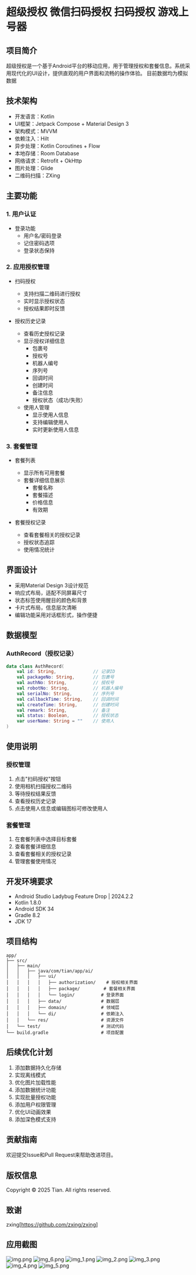 # 超级授权 微信扫码授权 扫码授权 游戏上号器

## 项目简介
超级授权是一个基于Android平台的移动应用，用于管理授权和套餐信息。系统采用现代化的UI设计，提供直观的用户界面和流畅的操作体验。
目前数据均为模拟数据 
## 技术架构
- 开发语言：Kotlin
- UI框架：Jetpack Compose + Material Design 3
- 架构模式：MVVM
- 依赖注入：Hilt
- 异步处理：Kotlin Coroutines + Flow
- 本地存储：Room Database
- 网络请求：Retrofit + OkHttp 
- 图片处理：Glide
- 二维码扫描：ZXing

## 主要功能

### 1. 用户认证
- 登录功能
  - 用户名/密码登录
  - 记住密码选项
  - 登录状态保持

### 2. 应用授权管理
- 扫码授权
  - 支持扫描二维码进行授权
  - 实时显示授权状态
  - 授权结果即时反馈

- 授权历史记录
  - 查看历史授权记录
  - 显示授权详细信息
    - 包裹号
    - 授权号
    - 机器人编号
    - 序列号
    - 回调时间
    - 创建时间
    - 备注信息
    - 授权状态（成功/失败）
  - 使用人管理
    - 显示使用人信息
    - 支持编辑使用人
    - 实时更新使用人信息

### 3. 套餐管理
- 套餐列表
  - 显示所有可用套餐
  - 套餐详细信息展示
    - 套餐名称
    - 套餐描述
    - 价格信息
    - 有效期

- 套餐授权记录
  - 查看套餐相关的授权记录
  - 授权状态追踪
  - 使用情况统计

## 界面设计
- 采用Material Design 3设计规范
- 响应式布局，适配不同屏幕尺寸
- 状态标签使用醒目的颜色和背景
- 卡片式布局，信息层次清晰
- 编辑功能采用对话框形式，操作便捷

## 数据模型

### AuthRecord（授权记录）
```kotlin
data class AuthRecord(
    val id: String,              // 记录ID
    val packageNo: String,       // 包裹号
    val authNo: String,          // 授权号
    val robotNo: String,         // 机器人编号
    val serialNo: String,        // 序列号
    val callbackTime: String,    // 回调时间
    val createTime: String,      // 创建时间
    val remark: String,          // 备注
    val status: Boolean,         // 授权状态
    var userName: String = ""    // 使用人
)
```

## 使用说明

### 授权管理
1. 点击"扫码授权"按钮
2. 使用相机扫描授权二维码
3. 等待授权结果反馈
4. 查看授权历史记录
5. 点击使用人信息或编辑图标可修改使用人

### 套餐管理
1. 在套餐列表中选择目标套餐
2. 查看套餐详细信息
3. 查看套餐相关的授权记录
4. 管理套餐使用情况

## 开发环境要求
- Android Studio Ladybug Feature Drop | 2024.2.2
- Kotlin 1.8.0
- Android SDK 34
- Gradle 8.2
- JDK 17

## 项目结构
```
app/
├── src/
│   ├── main/
│   │   ├── java/com/tian/app/ai/
│   │   │   ├── ui/
│   │   │   │   ├── authorization/    # 授权相关界面
│   │   │   │   ├── package/         # 套餐相关界面
│   │   │   │   └── login/          # 登录界面
│   │   │   ├── data/               # 数据层
│   │   │   ├── domain/             # 领域层
│   │   │   └── di/                 # 依赖注入
│   │   └── res/                    # 资源文件
│   └── test/                       # 测试代码
└── build.gradle                    # 项目配置
```

## 后续优化计划
1. 添加数据持久化存储
2. 实现离线模式
3. 优化图片加载性能
4. 添加数据统计功能
5. 实现批量授权功能
6. 添加用户权限管理
7. 优化UI动画效果
8. 添加深色模式支持

## 贡献指南
欢迎提交Issue和Pull Request来帮助改进项目。

## 版权信息
Copyright © 2025 Tian. All rights reserved.

## 致谢

zxing[https://github.com/zxing/zxing]


## 应用截图

![img.png](img.png)
![img_6.png](img_6.png)
![img_1.png](img_1.png)
![img_2.png](img_2.png)
![img_3.png](img_3.png)
![img_4.png](img_4.png)
![img_5.png](img_5.png)